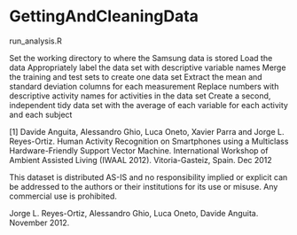 GettingAndCleaningData
======================

run_analysis.R

  Set the working directory to where the Samsung data is stored
  Load the data
  Appropriately label the data set with descriptive variable names
  Merge the training and test sets to create one data set
  Extract the mean and standard deviation columns for each measurement
  Replace numbers with descriptive activity names for activities in the data set
  Create a second, independent tidy data set with the average of each variable for each activity and each subject
  
  

[1] Davide Anguita, Alessandro Ghio, Luca Oneto, Xavier Parra and Jorge L. Reyes-Ortiz. Human Activity Recognition on Smartphones using a Multiclass Hardware-Friendly Support Vector Machine. International Workshop of Ambient Assisted Living (IWAAL 2012). Vitoria-Gasteiz, Spain. Dec 2012

This dataset is distributed AS-IS and no responsibility implied or explicit can be addressed to the authors or their institutions for its use or misuse. Any commercial use is prohibited.

Jorge L. Reyes-Ortiz, Alessandro Ghio, Luca Oneto, Davide Anguita. November 2012.
